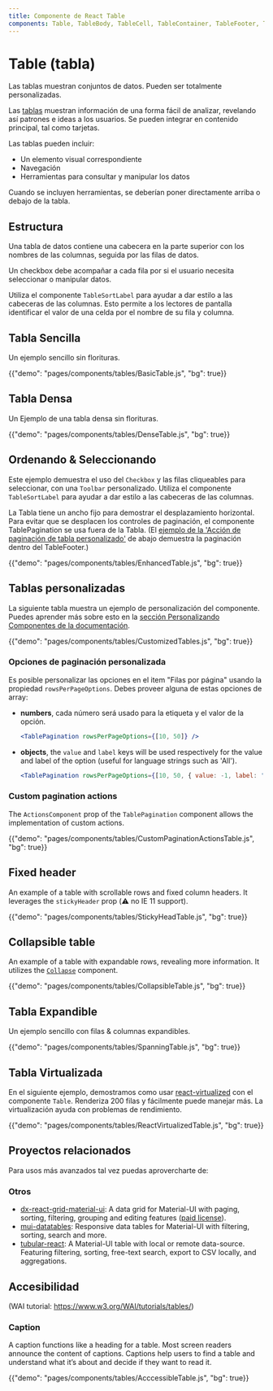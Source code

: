 ```yaml
---
title: Componente de React Table
components: Table, TableBody, TableCell, TableContainer, TableFooter, TableHead, TablePagination, TableRow, TableSortLabel
---
```


# Table (tabla)

<p class="description">Las tablas muestran conjuntos de datos. Pueden ser totalmente personalizadas.</p>

Las [tablas](https://material.io/design/components/data-tables.html) muestran información de una forma fácil de analizar, revelando así patrones e ideas a los usuarios. Se pueden integrar en contenido principal, tal como tarjetas.

Las tablas pueden incluir:

- Un elemento visual correspondiente
- Navegación
- Herramientas para consultar y manipular los datos

Cuando se incluyen herramientas, se deberían poner directamente arriba o debajo de la tabla.

## Estructura

Una tabla de datos contiene una cabecera en la parte superior con los nombres de las columnas, seguida por las filas de datos.

Un checkbox debe acompañar a cada fila por si el usuario necesita seleccionar o manipular datos.

Utiliza el componente `TableSortLabel` para ayudar a dar estilo a las cabeceras de las columnas. Esto permite a los lectores de pantalla identificar el valor de una celda por el nombre de su fila y columna.

## Tabla Sencilla

Un ejemplo sencillo sin florituras.

{{"demo": "pages/components/tables/BasicTable.js", "bg": true}}

## Tabla Densa

Un Ejemplo de una tabla densa sin florituras.

{{"demo": "pages/components/tables/DenseTable.js", "bg": true}}

## Ordenando & Seleccionando

Este ejemplo demuestra el uso del `Checkbox` y las filas cliqueables para seleccionar, con una `Toolbar` personalizado. Utiliza el componente `TableSortLabel` para ayudar a dar estilo a las cabeceras de las columnas.

La Tabla tiene un ancho fijo para demostrar el desplazamiento horizontal. Para evitar que se desplacen los controles de paginación, el componente TablePagination se usa fuera de la Tabla. (El [ejemplo de la 'Acción de paginación de tabla personalizado'](#custom-pagination-actions) de abajo demuestra la paginación dentro del TableFooter.)

{{"demo": "pages/components/tables/EnhancedTable.js", "bg": true}}

## Tablas personalizadas

La siguiente tabla muestra un ejemplo de personalización del componente. Puedes aprender más sobre esto en la [sección Personalizando Componentes de la documentación](/customization/components/).

{{"demo": "pages/components/tables/CustomizedTables.js", "bg": true}}

### Opciones de paginación personalizada

Es posible personalizar las opciones en el item "Filas por página" usando la propiedad `rowsPerPageOptions`. Debes proveer alguna de estas opciones de array:

- **numbers**, cada número será usado para la etiqueta y el valor de la opción.
    
    ```jsx
    <TablePagination rowsPerPageOptions={[10, 50]} />
    ```

- **objects**, the `value` and `label` keys will be used respectively for the value and label of the option (useful for language strings such as 'All').
    
    ```jsx
    <TablePagination rowsPerPageOptions={[10, 50, { value: -1, label: 'All' }]} />
    ```

### Custom pagination actions

The `ActionsComponent` prop of the `TablePagination` component allows the implementation of custom actions.

{{"demo": "pages/components/tables/CustomPaginationActionsTable.js", "bg": true}}

## Fixed header

An example of a table with scrollable rows and fixed column headers. It leverages the `stickyHeader` prop (⚠️ no IE 11 support).

{{"demo": "pages/components/tables/StickyHeadTable.js", "bg": true}}

## Collapsible table

An example of a table with expandable rows, revealing more information. It utilizes the [`Collapse`](/api/collapse/) component.

{{"demo": "pages/components/tables/CollapsibleTable.js", "bg": true}}

## Tabla Expandible

Un ejemplo sencillo con filas & columnas expandibles.

{{"demo": "pages/components/tables/SpanningTable.js", "bg": true}}

## Tabla Virtualizada

En el siguiente ejemplo, demostramos como usar [react-virtualized](https://github.com/bvaughn/react-virtualized) con el componente `Table`. Renderiza 200 filas y fácilmente puede manejar más. La virtualización ayuda con problemas de rendimiento.

{{"demo": "pages/components/tables/ReactVirtualizedTable.js", "bg": true}}

## Proyectos relacionados

Para usos más avanzados tal vez puedas aprovercharte de:

### Otros

- [dx-react-grid-material-ui](https://devexpress.github.io/devextreme-reactive/react/grid/): A data grid for Material-UI with paging, sorting, filtering, grouping and editing features ([paid license](https://js.devexpress.com/licensing/)).
- [mui-datatables](https://github.com/gregnb/mui-datatables): Responsive data tables for Material-UI with filtering, sorting, search and more.
- [tubular-react](https://github.com/unosquare/tubular-react): A Material-UI table with local or remote data-source. Featuring filtering, sorting, free-text search, export to CSV locally, and aggregations.

## Accesibilidad

(WAI tutorial: https://www.w3.org/WAI/tutorials/tables/)

### Caption

A caption functions like a heading for a table. Most screen readers announce the content of captions. Captions help users to find a table and understand what it’s about and decide if they want to read it.

{{"demo": "pages/components/tables/AcccessibleTable.js", "bg": true}}